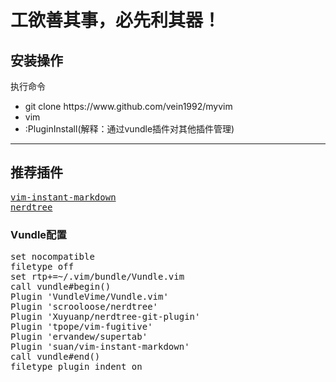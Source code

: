 <h1>工欲善其事，必先利其器！</h1>

<h2>安装操作</h2>
执行命令<br>
    <ul>
        <li>git clone https://www.github.com/vein1992/myvim</li>
        <li>vim</li>
        <li>:PluginInstall(解释：通过vundle插件对其他插件管理)</li>
    </ul>  
<hr>

<h2>推荐插件</h2>
<pre>
<a href="https://www.github.com/suan/vim-instant-markdown">vim-instant-markdown</a>
<a href="https://www.github.com/scrolloose/nerdtree">nerdtree</a>
</pre>

<h3>Vundle配置</h3>
<pre>
set nocompatible
filetype off
set rtp+=~/.vim/bundle/Vundle.vim
call vundle#begin()
Plugin 'VundleVime/Vundle.vim'
Plugin 'scrooloose/nerdtree'
Plugin 'Xuyuanp/nerdtree-git-plugin'
Plugin 'tpope/vim-fugitive'
Plugin 'ervandew/supertab'
Plugin 'suan/vim-instant-markdown'
call vundle#end()
filetype plugin indent on
</pre>

